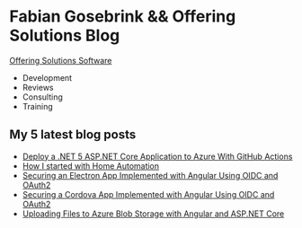 # Fabian Gosebrink && Offering Solutions Blog

[Offering Solutions Software](https://offering.solutions)

- Development
- Reviews
- Consulting
- Training

## My 5 latest blog posts

<!-- BLOG-POST-LIST:START -->
- [Deploy a .NET 5 ASP.NET Core Application to Azure With GitHub Actions](https://offering.solutions/blog/articles/2020/12/16/deploy-a-.net-5-asp.net-core-application-to-azure-with-github-actions/)
- [How I started with Home Automation](https://offering.solutions/blog/articles/2020/11/30/how-i-started-with-home-automation/)
- [Securing an Electron App Implemented with Angular Using OIDC and OAuth2](https://offering.solutions/blog/articles/2020/10/06/securing-an-electron-app-implemented-with-angular-using-oidc-and-oauth2/)
- [Securing a Cordova App Implemented with Angular Using OIDC and OAuth2](https://offering.solutions/blog/articles/2020/09/17/securing-a-cordova-app-implemented-with-angular-using-oidc-and-oauth2/)
- [Uploading Files to Azure Blob Storage with Angular and ASP.NET Core](https://offering.solutions/blog/articles/2020/08/09/uploading-files-to-azure-blob-storage-with-angular-and-asp.net-core/)
<!-- BLOG-POST-LIST:END -->
